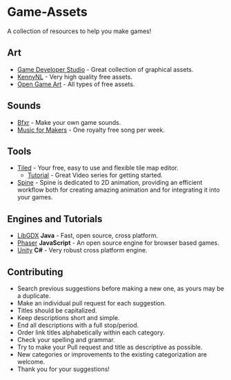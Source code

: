 # Game-Assets
A collection of resources to help you make games!

## Art

* [Game Developer Studio](http://www.gamedeveloperstudio.com/index.php) - Great collection of graphical assets.
* [KennyNL](http://www.kenney.nl/) - Very high quality free assets.
* [Open Game Art](http://opengameart.org/) - All types of free assets.

## Sounds

* [Bfxr](http://www.bfxr.net/) - Make your own game sounds.
* [Music for Makers](http://musicformakers.com/) - One royalty free song per week.

## Tools

* [Tiled](http://www.mapeditor.org/) - Your free, easy to use and flexible tile map editor.
  * [Tutorial](http://www.gamefromscratch.com/post/2015/10/14/Tiled-Map-Editor-Tutorial-Series.aspx) - Great Video series for getting started.
* [Spine](http://esotericsoftware.com/) - Spine is dedicated to 2D animation, providing an efficient workflow both for creating amazing animation and for integrating it into your games.

## Engines and Tutorials

* [LibGDX](https://libgdx.badlogicgames.com/) **Java** - Fast, open source, cross platform.
* [Phaser](http://phaser.io/) **JavaScript** - An open source engine for browser based games.
* [Unity](https://unity3d.com/) **C#** - Very robust cross platform engine.

## Contributing

* Search previous suggestions before making a new one, as yours may be a
duplicate.
* Make an individual pull request for each suggestion.
* Titles should be capitalized.
* Keep descriptions short and simple.
* End all descriptions with a full stop/period.
* Order link titles alphabetically within each category.
* Check your spelling and grammar.
* Try to make your Pull request and title as descriptive as possible.
* New categories or improvements to the existing categorization are welcome.
* Thank you for your suggestions!
